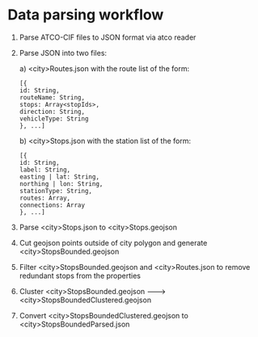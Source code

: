 # Data parsing workflow

1. Parse ATCO-CIF files to JSON format via atco reader
2. Parse JSON into two files:
    
    a) \<city>Routes.json with the route list of the form:
    ```
    [{
    id: String,
    routeName: String,
    stops: Array<stopIds>,
    direction: String,
    vehicleType: String
    }, ...]
    ```
    b) \<city>Stops.json with the station list of the form:
    ```
    [{
    id: String,
    label: String,
    easting | lat: String,
    northing | lon: String,
    stationType: String,
    routes: Array,
    connections: Array
    }, ...]
    ```
3. Parse \<city>Stops.json to \<city>Stops.geojson
4. Cut geojson points outside of city polygon and
 generate \<city>StopsBounded.geojson
5. Filter \<city>StopsBounded.geojson 
and \<city>Routes.json to remove redundant 
stops from the properties
6. Cluster \<city>StopsBounded.geojson ---> 
\<city>StopsBoundedClustered.geojson
7. Convert \<city>StopsBoundedClustered.geojson 
to  \<city>StopsBoundedParsed.json
